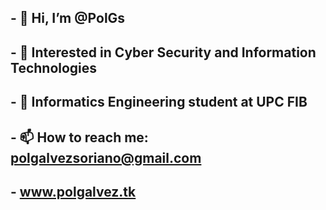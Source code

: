 ## - 👋 Hi, I’m @PolGs
## - 👀 Interested in Cyber Security and Information Technologies
## - 🌱 Informatics Engineering student at UPC FIB
## - 📫 How to reach me: polgalvezsoriano@gmail.com
## - www.polgalvez.tk
